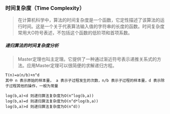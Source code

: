 ### 时间复杂度（Time Complexity）
> 在计算机科学中，算法的时间复杂度是一个函数，它定性描述了该算法的运行时间。这是一个关于代表算法输入值的字符串的长度的函数。时间复杂度常用大O符号表述，不包括这个函数的低阶项和首项系数。
##### 递归算法的时间复杂度分析

> Master定理也叫主定理。它提供了一种通过渐近符号表示递推关系式的方法。应用Master定理可以很简便的求解递归方程。

	T(n)=a(n/b)+n^d
	其中 n 表示原始的样本量， a 表示子过程发生的次数，n/b 表示子过程的样本量，d 表示除子过程其他的操作，一般为常量

	log(b,a)<d 则递归算法复杂度为O(n^log(b,a)) 
	log(b,a)=d 则递归算法复杂度为O(n^d*log(b,a))
	log(b,a)>d 则递归算法复杂度为O(n^d))